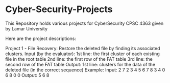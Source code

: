 # Cyber-Security-Projects
This Repository holds various projects for CyberSecurity CPSC 4363 given by Lamar University

Here are the project descriptions:

Project 1 - File Recovery:
Restore the deleted file by finding its associated clusters.
Input (by the evaluator):
1st line: the first cluster of each existing file in the root table
2nd line: the first row of the FAT table
3rd line: the second row of the FAT table
Output:
1st line: clusters for the data of the deleted file (in the correct sequence)
Example: 
Input:
2 7
2 3 4 5 6 7 8
3 4 0 6 8 0 0
Output:
5 6 8
